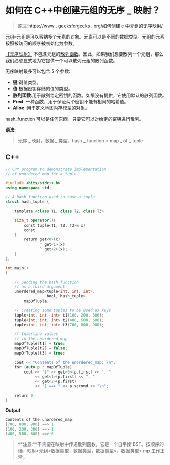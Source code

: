 # 如何在 C++中创建元组的无序 _ 映射？

> 原文:[https://www . geeksforgeeks . org/如何创建 c 中元组的无序映射/](https://www.geeksforgeeks.org/how-to-create-an-unordered_map-of-tuples-in-c/)

[<u>元组</u>](https://www.geeksforgeeks.org/tuples-in-c/)–元组是可以容纳多个元素的对象。元素可以是不同的数据类型。元组的元素按照被访问的顺序被初始化为参数。

[<u>【无序映射】</u>](https://www.geeksforgeeks.org/unordered_map-in-cpp-stl/) 不包含元组的[散列函数](https://www.geeksforgeeks.org/hashing-data-structure/)。因此，如果我们想要散列一个元组，那么我们必须显式地为它提供一个可以散列元组的散列函数。

无序映射最多可以包含 5 个参数:

*   **键**:键值类型。
*   **值**:根据密钥存储的值的类型。
*   **散列函数**:用于散列给定密钥的函数。如果没有提供，它使用默认的散列函数。
*   **Pred** :一种函数，用于保证两个密钥不能有相同的哈希值。
*   **Alloc** :用于定义地图内存模型的对象。

hash_function 可以是任何东西，只要它可以对给定的密钥进行散列。

**语法:**

> 无序 _ 映射<tuple data_type="">，数据 _ 类型，hash _ function > map _ of _ tuple</tuple>

## C++

```cpp
// CPP program to demonstrate implementation
// of unordered_map for a tuple.

#include <bits/stdc++.h>
using namespace std;

// A hash function used to hash a tuple
struct hash_tuple {

    template <class T1, class T2, class T3>

    size_t operator()(
        const tuple<T1, T2, T3>& x)
        const
    {
        return get<0>(x)
               ^ get<1>(x)
               ^ get<2>(x);
    }
};

int main()
{

    // Sending the hash function
    // as a third argument
    unordered_map<tuple<int, int, int>,
                  bool, hash_tuple>
        mapOfTuple;

    // Creating some tuples to be used as keys
    tuple<int, int, int> t1(100, 200, 300);
    tuple<int, int, int> t2(400, 500, 600);
    tuple<int, int, int> t3(700, 800, 900);

    // Inserting values
    // in the unordered_map
    mapOfTuple[t1] = true;
    mapOfTuple[t2] = false;
    mapOfTuple[t3] = true;

    cout << "Contents of the unordered_map: \n";
    for (auto p : mapOfTuple)
        cout << "[" << get<0>(p.first) << ", "
             << get<1>(p.first) << ", "
             << get<2>(p.first)
             << "] ==> " << p.second << "\n";

    return 0;
}
```

**Output**

```cpp
Contents of the unordered_map: 
[700, 800, 900] ==> 1
[100, 200, 300] ==> 1
[400, 500, 600] ==> 0

```

> **注意:**不需要在映射中传递散列函数，它是一个自平衡 BST。按顺序的话，映射<元组<数据类型，数据类型，数据类型>，数据类型> mp 工作正常。